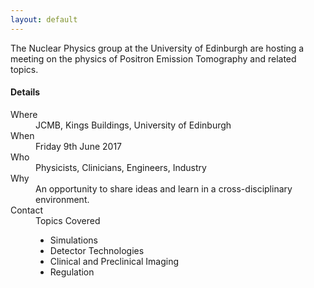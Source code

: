 ```yaml
---
layout: default
---
```


The Nuclear Physics group at the University of Edinburgh are hosting a meeting on the physics of Positron Emission Tomography and related topics.

#### [](#header-4) Details

<dl>
<dt>Where</dt>
<dd>JCMB, Kings Buildings, University of Edinburgh</dd>
<dt>When</dt>
<dd>Friday 9th June 2017</dd>
<dt>Who</dt>
<dd>Physicists, Clinicians, Engineers, Industry</dd>
<dt>Why</dt>
<dd>An opportunity to share ideas and learn in a cross-disciplinary environment.</dd>
<dt>Contact</dt>
	<dd> <a Gary Smith href="{{ http://www.ph.ed.ac.uk/people/gary-smith}}> </a> </dd>
</dl>

The theme is broad and aims to foster discussions and inform different PET disciplins about what is the cutting edge.

#### [](#header-4) Topics Covered

*   Simulations
*   Detector Technologies
*   Clinical and Preclinical Imaging
*   Regulation


